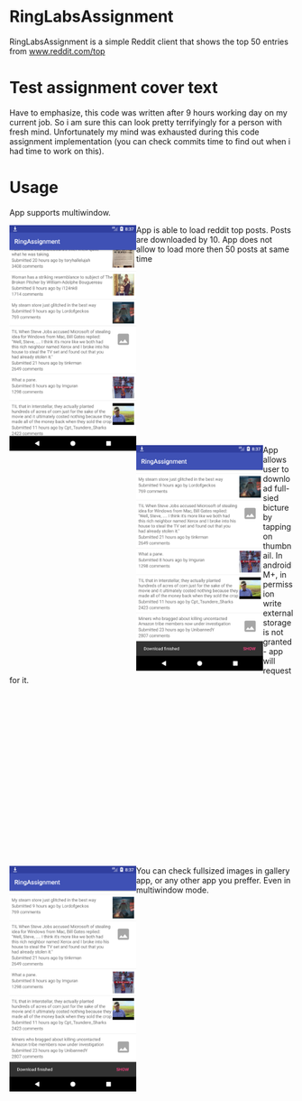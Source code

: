 # RingLabsAssignment

RingLabsAssignment is  a simple Reddit client that shows the top 50 entries from www.reddit.com/top

# Test assignment cover text

Have to emphasize, this code was written after 9 hours working day on my current job. 
So i am sure this can look pretty terrifyingly for a person with fresh mind. Unfortunately
my mind was exhausted during this code assignment implementation (you can check commits time 
to find out when i had time to work on this).

# Usage 

App supports multiwindow.

<img align="left" height="400"   src="https://github.com/denis-royz/RingLabsAssignment/blob/develop/screanshots/Screenshot_1.png">

App is able to load reddit top posts.
Posts are downloaded by 10.
App does not allow to load more then 50 posts at same time

<br /><br /><br /><br /><br /><br /><br /><br /><br /><br /><br />
---
<img align="left" height="400"   src="https://github.com/denis-royz/RingLabsAssignment/blob/develop/screanshots/Screenshot_2.png">

App allows user to download full-sied bicture by tapping on thumbnail.
In android M+, in permission write external storage is not granted - app will request for it.

<br /><br /><br /><br /><br /><br /><br /><br /><br /><br /><br />
---
<img align="left" height="400"  src="https://github.com/denis-royz/RingLabsAssignment/blob/develop/screanshots/Screenshot_2.png">

You can check fullsized images in gallery app, or any other app you preffer. Even in multiwindow mode.
